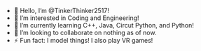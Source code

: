 - 💜 Hello, I’m @TinkerThinker2517!
- 👀 I’m interested in Coding and Engineering!
- 👻 I’m currently learning C++, Java, Circut Python, and Python!
- 🌌 I’m looking to collaborate on nothing as of now.
- ⚡ Fun fact: I model things! I also play VR games!
